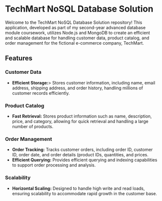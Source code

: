 # TechMart NoSQL Database Solution
Welcome to the TechMart NoSQL Database Solution repository! This application, developed as part of my second-year advanced database module coursework, utilizes Node.js and MongoDB to create an efficient and scalable database for handling customer data, product catalog, and order management for the fictional e-commerce company, TechMart.

## Features

### Customer Data
<ul>
  <li><b>Efficient Storage:</b>> Stores customer information, including name, email address, shipping address, and order history, handling millions of customer records efficiently.</li>
</ul>

### Product Catalog
<ul>
  <li><b> Fast Retrieval:</b> Stores product information such as name, description, price, and category, allowing for quick retrieval and handling a large number of products.</li>
</ul>

### Order Management
<ul>
  <li><b>Order Tracking:</b> Tracks customer orders, including order ID, customer ID, order date, and order details (product IDs, quantities, and prices.</li>
  <li><b>Efficient Querying:</b> Provides efficient querying and indexing capabilities to support order processing and analysis.</li>
</ul>

### Scalability
<ul>
  <li><b>Horizontal Scaling:</b> Designed to handle high write and read loads, ensuring scalability to accommodate rapid growth in the customer base.</li>
</ul>
